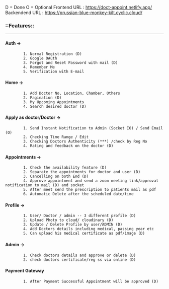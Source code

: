 D = Done
O = Optional
Frontend URL : https://doct-appoint.netlify.app/
Backendend URL : https://prussian-blue-monkey-kilt.cyclic.cloud/
### ::Features:: ###
-----------------------------------------
#### Auth -> 
            1. Normal Registration (D)
            2. Google OAuth
            3. Forgot and Reset Password with mail (D)
            4. Remember Me
            5. Verification with E-mail
            

#### Home ->
            1. Add Doctor No, Location, Chamber, Others
            2. Pagination (D)
            3. My Upcoming Appointments
            4. Search desired doctor (D)

#### Apply as doctor/Doctor ->
            1. Send Instant Notification to Admin (Socket IO) / Send Email (O)
            2. Checking Time Range / Edit
            3. Checking Doctors Authenticity (***) /check by Reg No
            4. Rating and feedback on the doctor (D)
            
#### Appointments ->
            1. Check the availability feature (D)
            2. Separate the appointments for doctor and user (D)
            3. Cancelling on both End (D)
            4. Approve appointment and send a zoom meeting link/approval notification to mail (D) and socket
            5. After meet send the prescription to patients mail as pdf
            6. Automatic Delete after the scheduled date/time

#### Profile ->
            1. User/ Doctor / admin -- 3 different profile (D)
            2. Upload Photo to cloud/ cloudinary (D)
            3. Update / Delete Profile by user/ADMIN (D)
            4. Add Doctors details including medical, passing year etc 
            5. Can upload his medical certificate as pdf/image (D)

#### Admin -> 
            1. Check doctors details and approve or delete (D)
            2. check doctors certificate/reg ss via online (D)
            

#### Payment Gateway
            1. After Payment Successful Appointment will be approved (D)


